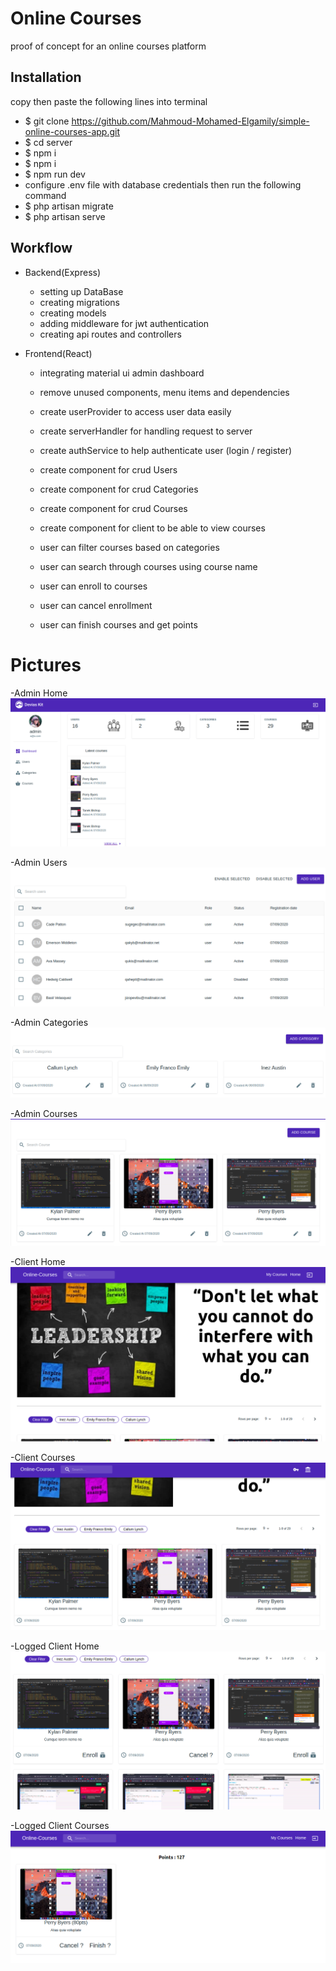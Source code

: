 # Online Courses
proof of concept for an online courses platform

## Installation

copy then paste the following lines into terminal
- $ git clone https://github.com/Mahmoud-Mohamed-Elgamily/simple-online-courses-app.git
- $ cd server
- $ npm i
- $ npm i
- $ npm run dev
- configure .env file with database credentials then run the following command
- $ php artisan migrate
- $ php artisan serve


## Workflow
- Backend(Express)
  - setting up DataBase
  - creating migrations
  - creating models
  - adding middleware for jwt authentication
  - creating api routes and controllers
  
- Frontend(React)
  - integrating material ui admin dashboard
  - remove unused components, menu items and dependencies 
  - create userProvider to access user data easily
  - create serverHandler for handling request to server
  - create authService to help authenticate user (login / register)
  - create component for crud Users
  - create component for crud Categories
  - create component for crud Courses
  
  - create component for client to be able to view courses
  - user can filter courses based on categories 
  - user can search through courses using course name
  - user can enroll to courses
  - user can cancel enrollment
  - user can finish courses and get points 

# Pictures

-Admin Home
![](projectImages/adminPage.png)

-Admin Users
![](projectImages/adminUsersPage.png)

-Admin Categories
![](projectImages/adminCategoriesPage.png)

-Admin Courses 
![](projectImages/adminCoursesPage.png)

-Client Home
![](projectImages/homePage.png)

-Client Courses
![](projectImages/homepageCourses.png)

-Logged Client Home
![](projectImages/loggedUserHomePage.png)

-Logged Client Courses
![](projectImages/loggedUserCourses.png)
